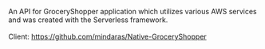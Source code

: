 An API for GroceryShopper application which utilizes various AWS services and was created with the Serverless framework.
<br/><br/>
Client: https://github.com/mindaras/Native-GroceryShopper